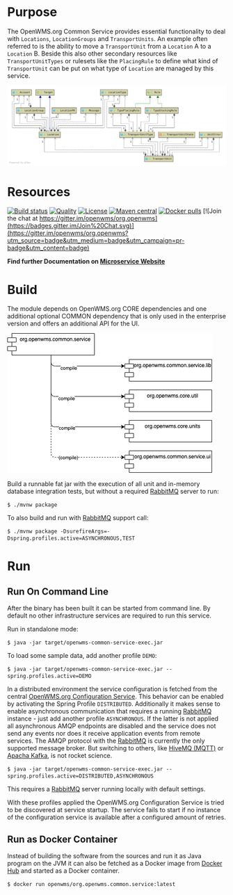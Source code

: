 # Purpose
The OpenWMS.org Common Service provides essential functionality to deal with `Locations`, `LocationGroups` and `TransportUnits`. An example
often referred to is the ability to move a `TransportUnit` from a `Location` A to a `Location` B. Beside this also other secondary resources
like `TransportUnitTypes` or rulesets like the `PlacingRule` to define what kind of `TransportUnit` can be put on what type of `Location` 
are managed by this service. 

![ClassDiagram][1]

# Resources

[![Build status](https://github.com/openwms/org.openwms.common.service/actions/workflows/master-build.yml/badge.svg)](https://github.com/openwms/org.openwms.common.service/actions/workflows/master-build.yml)
[![Quality](https://sonarcloud.io/api/project_badges/measure?project=org.openwms:org.openwms.common.service&metric=alert_status)](https://sonarcloud.io/dashboard?id=org.openwms:org.openwms.common.service)
[![License](https://img.shields.io/badge/License-Apache%202.0-blue.svg)](LICENSE)
[![Maven central](https://img.shields.io/maven-central/v/org.openwms/org.openwms.common.service)](https://search.maven.org/search?q=a:org.openwms.common.service)
[![Docker pulls](https://img.shields.io/docker/pulls/openwms/org.openwms.common.service)](https://hub.docker.com/r/openwms/org.openwms.common.service)
[![Join the chat at https://gitter.im/openwms/org.openwms](https://badges.gitter.im/Join%20Chat.svg)](https://gitter.im/openwms/org.openwms?utm_source=badge&utm_medium=badge&utm_campaign=pr-badge&utm_content=badge)

**Find further Documentation on [Microservice Website](https://openwms.github.io/org.openwms.common.service)**

# Build

The module depends on OpenWMS.org CORE dependencies and one additional optional COMMON dependency that is only used in the enterprise
version and offers an additional API for the UI.

![MavenDependencies][2]

Build a runnable fat jar with the execution of all unit and in-memory database integration tests, but without a required [RabbitMQ](https://www.rabbitmq.com)
server to run: 

```
$ ./mvnw package
```

To also build and run with [RabbitMQ](https://www.rabbitmq.com) support call:

```
$ ./mvnw package -DsurefireArgs=-Dspring.profiles.active=ASYNCHRONOUS,TEST
```

# Run

## Run On Command Line
After the binary has been built it can be started from command line. By default no other infrastructure services are required to run this
service.

Run in standalone mode:
```
$ java -jar target/openwms-common-service-exec.jar
```

To load some sample data, add another profile `DEMO`:
```
$ java -jar target/openwms-common-service-exec.jar --spring.profiles.active=DEMO
```

In a distributed environment the service configuration is fetched from the central [OpenWMS.org Configuration Service](https://github.com/spring-labs/org.openwms.configuration).
This behavior can be enabled by activating the Spring Profile `DISTRIBUTED`. Additionally it makes sense to enable asynchronous
communication that requires a running [RabbitMQ](https://www.rabbitmq.com) instance - just add another profile `ASYNCHRONOUS`. If the latter
is not applied all asynchronous AMQP endpoints are disabled and the service does not send any events nor does it receive application events
from remote services. The AMQP protocol with the [RabbitMQ](https://www.rabbitmq.com) is currently the only supported message broker. But
switching to others, like [HiveMQ (MQTT)](https://www.hivemq.com) or [Apacha Kafka](https://kafka.apache.org/), is not rocket science.

```
$ java -jar target/openwms-common-service-exec.jar --spring.profiles.active=DISTRIBUTED,ASYNCHRONOUS
```
This requires a [RabbitMQ](https://www.rabbitmq.com) server running locally with default settings.

With these profiles applied the OpenWMS.org Configuration Service is tried to be discovered at service startup. The service fails to start
if no instance of the configuration service is available after a configured amount of retries.

## Run as Docker Container
Instead of building the software from the sources and run it as Java program on the JVM it can also be fetched as a Docker image from 
[Docker Hub](https://hub.docker.com/repository/docker/openwms/org.openwms.common.service) and started as a Docker container.

```
$ docker run openwms/org.openwms.common.service:latest
```

[1]: src/site/resources/images/class-overview.png
[2]: src/site/resources/images/maven-deps.drawio.png
